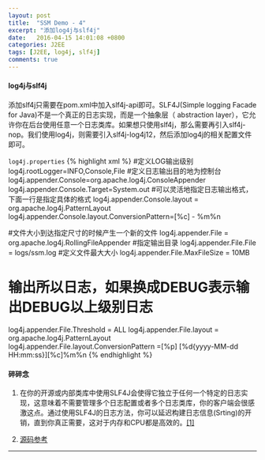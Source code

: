 ```yaml
---
layout: post
title:  "SSM Demo - 4"
excerpt: "添加log4j与slf4j"
date:   2016-04-15 14:01:08 +0800
categories: J2EE
tags: [J2EE, log4j, slf4j]
comments: true
---
```


#### log4j与slf4j

添加slf4j只需要在pom.xml中加入slf4j-api即可。SLF4J(Simple logging Facade for Java)不是一个真正的日志实现，而是一个抽象层（ abstraction layer），它允许你在后台使用任意一个日志类库。如果想只使用slf4j，那么需要再引入slf4j-nop。我们使用log4j，则需要引入slf4j-log4j12，然后添加log4j的相关配置文件即可。


`log4j.properties`
{% highlight xml %}
#定义LOG输出级别
log4j.rootLogger=INFO,Console,File
#定义日志输出目的地为控制台
log4j.appender.Console=org.apache.log4j.ConsoleAppender
log4j.appender.Console.Target=System.out
#可以灵活地指定日志输出格式，下面一行是指定具体的格式
log4j.appender.Console.layout = org.apache.log4j.PatternLayout
log4j.appender.Console.layout.ConversionPattern=[%c] - %m%n

#文件大小到达指定尺寸的时候产生一个新的文件
log4j.appender.File = org.apache.log4j.RollingFileAppender
#指定输出目录
log4j.appender.File.File = logs/ssm.log
#定义文件最大大小
log4j.appender.File.MaxFileSize = 10MB
# 输出所以日志，如果换成DEBUG表示输出DEBUG以上级别日志
log4j.appender.File.Threshold = ALL
log4j.appender.File.layout = org.apache.log4j.PatternLayout
log4j.appender.File.layout.ConversionPattern =[%p] [%d{yyyy-MM-dd HH\:mm\:ss}][%c]%m%n
{% endhighlight %}


#### 碎碎念

1. 在你的开源或内部类库中使用SLF4J会使得它独立于任何一个特定的日志实现，这意味着不需要管理多个日志配置或者多个日志类库，你的客户端会很感激这点。通过使用SLF4J的日志方法，你可以延迟构建日志信息(Srting)的开销，直到你真正需要，这对于内存和CPU都是高效的。[[1]](http://www.importnew.com/7450.html)

2. [源码参考](https://github.com/jiangpz/ssm/tree/6def9be6d4cb64398a191002b56b601624cee61c)


-------
